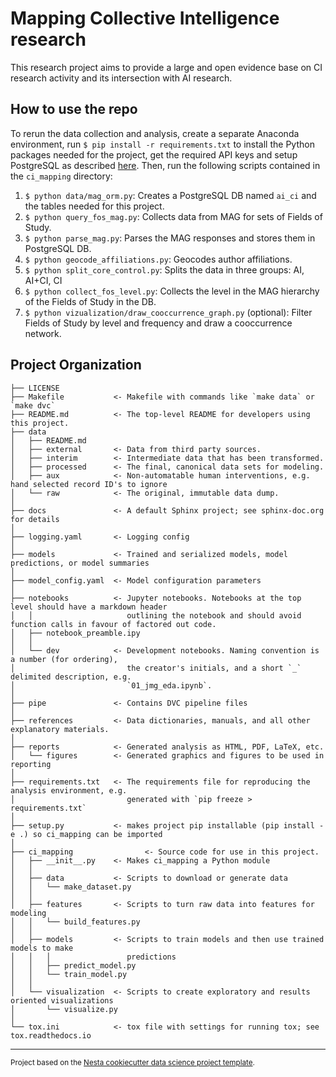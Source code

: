 Mapping Collective Intelligence research
==============================

This research project aims to provide a large and open evidence base on CI research activity and its intersection with AI research.

## How to use the repo ##
To rerun the data collection and analysis, create a separate Anaconda environment, run `$ pip install -r requirements.txt` to install the Python packages needed for the project, get the required API keys and setup PostgreSQL as described [here](/ci_mapping/README.md). Then, run the following scripts contained in the `ci_mapping` directory:

1. `$ python data/mag_orm.py`: Creates a PostgreSQL DB named `ai_ci` and the tables needed for this project.
2. `$ python query_fos_mag.py`: Collects data from MAG for sets of Fields of Study.
3. `$ python parse_mag.py`: Parses the MAG responses and stores them in PostgreSQL DB.
4. `$ python geocode_affiliations.py`: Geocodes author affiliations.
5. `$ python split_core_control.py`: Splits the data in three groups: AI, AI+CI, CI
6. `$ python collect_fos_level.py`: Collects the level in the MAG hierarchy of the Fields of Study in the DB.
7. `$ python vizualization/draw_cooccurrence_graph.py` (optional): Filter Fields of Study by level and frequency and draw a cooccurrence network.

Project Organization
------------

    ├── LICENSE
    ├── Makefile           <- Makefile with commands like `make data` or `make dvc`
    ├── README.md          <- The top-level README for developers using this project.
    ├── data
    │   ├── README.md
    │   ├── external       <- Data from third party sources.
    │   ├── interim        <- Intermediate data that has been transformed.
    │   ├── processed      <- The final, canonical data sets for modeling.
    │   ├── aux            <- Non-automatable human interventions, e.g. hand selected record ID's to ignore
    │   └── raw            <- The original, immutable data dump.
    │
    ├── docs               <- A default Sphinx project; see sphinx-doc.org for details
    │
    ├── logging.yaml       <- Logging config
    │
    ├── models             <- Trained and serialized models, model predictions, or model summaries
    │
    ├── model_config.yaml  <- Model configuration parameters
    │
    ├── notebooks          <- Jupyter notebooks. Notebooks at the top level should have a markdown header
    │   │                     outlining the notebook and should avoid function calls in favour of factored out code.
    │   ├── notebook_preamble.ipy
    │   │                     
    │   └── dev            <- Development notebooks. Naming convention is a number (for ordering),
    │                         the creator's initials, and a short `_` delimited description, e.g.
    │                         `01_jmg_eda.ipynb`.
    │
    ├── pipe               <- Contains DVC pipeline files
    │
    ├── references         <- Data dictionaries, manuals, and all other explanatory materials.
    │
    ├── reports            <- Generated analysis as HTML, PDF, LaTeX, etc.
    │   └── figures        <- Generated graphics and figures to be used in reporting
    │
    ├── requirements.txt   <- The requirements file for reproducing the analysis environment, e.g.
    │                         generated with `pip freeze > requirements.txt`
    │
    ├── setup.py           <- makes project pip installable (pip install -e .) so ci_mapping can be imported
    │
    ├── ci_mapping                <- Source code for use in this project.
    │   ├── __init__.py    <- Makes ci_mapping a Python module
    │   │
    │   ├── data           <- Scripts to download or generate data
    │   │   └── make_dataset.py
    │   │
    │   ├── features       <- Scripts to turn raw data into features for modeling
    │   │   └── build_features.py
    │   │
    │   ├── models         <- Scripts to train models and then use trained models to make
    │   │   │                 predictions
    │   │   ├── predict_model.py
    │   │   └── train_model.py
    │   │
    │   └── visualization  <- Scripts to create exploratory and results oriented visualizations
    │       └── visualize.py
    │
    └── tox.ini            <- tox file with settings for running tox; see tox.readthedocs.io


--------

<p><small>Project based on the <a target="_blank" href="https://github.com/nestauk/cookiecutter-data-science-nesta">Nesta cookiecutter data science project template</a>.</small></p>
